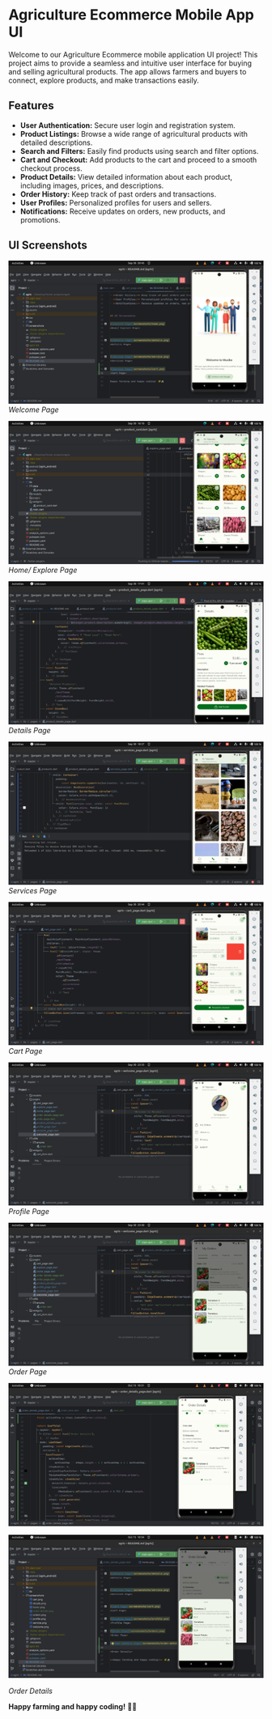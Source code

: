 # Agriculture Ecommerce Mobile App UI

Welcome to our Agriculture Ecommerce mobile application UI project! This project aims to provide a seamless and intuitive user interface for buying and selling agricultural products. The app allows farmers and buyers to connect, explore products, and make transactions easily.

## Features

- **User Authentication:** Secure user login and registration system.
- **Product Listings:** Browse a wide range of agricultural products with detailed descriptions.
- **Search and Filters:** Easily find products using search and filter options.
- **Cart and Checkout:** Add products to the cart and proceed to a smooth checkout process.
- **Product Details:** View detailed information about each product, including images, prices, and descriptions.
- **Order History:** Keep track of past orders and transactions.
- **User Profiles:** Personalized profiles for users and sellers.
- **Notifications:** Receive updates on orders, new products, and promotions.


## UI Screenshots

![Welcome Page](screenshots/welcome.png)
*Welcome Page*


![Explore Page](screenshots/home.png)
*Home/ Explore Page*


![Details Page](screenshots/details.png)
*Details Page*


![Service Page](screenshots/service.png)
*Services Page*


![Cart Page](screenshots/cart.png)
*Cart Page*

![Profile Page](screenshots/profile.png)
*Profile Page*

![Order Page](screenshots/orders.png)
*Order Page*

![Order Details Page](screenshots/order-details.png)

![View Order Details](screenshots/view-all.png)

*Order Details*

**Happy farming and happy coding!** 🌾🚜
